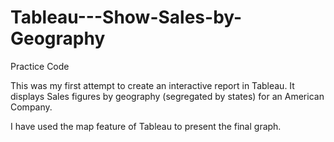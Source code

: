 # Tableau---Show-Sales-by-Geography
Practice Code

This was my first attempt to create an interactive report in Tableau. It displays Sales figures by geography (segregated by states) for an American Company.

I have used the map feature of Tableau to present the final graph.
